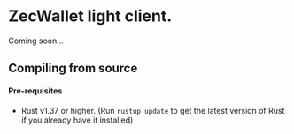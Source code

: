 # ZecWallet light client. 

Coming soon...

## Compiling from source

#### Pre-requisites
* Rust v1.37 or higher. (Run `rustup update` to get the latest version of Rust if you already have it installed)
